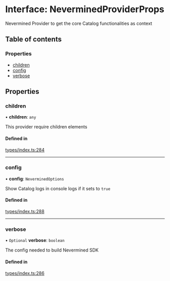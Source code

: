 # Interface: NeverminedProviderProps

Nevermined Provider to get the core Catalog functionalities as context

## Table of contents

### Properties

- [children](NeverminedProviderProps.md#children)
- [config](NeverminedProviderProps.md#config)
- [verbose](NeverminedProviderProps.md#verbose)

## Properties

### children

• **children**: `any`

This provider require children elements

#### Defined in

[types/index.ts:284](https://github.com/nevermined-io/react-components/blob/a00d087/catalog/src/types/index.ts#L284)

___

### config

• **config**: `NeverminedOptions`

Show Catalog logs in console logs if it sets to `true`

#### Defined in

[types/index.ts:288](https://github.com/nevermined-io/react-components/blob/a00d087/catalog/src/types/index.ts#L288)

___

### verbose

• `Optional` **verbose**: `boolean`

The config needed to build Nevermined SDK

#### Defined in

[types/index.ts:286](https://github.com/nevermined-io/react-components/blob/a00d087/catalog/src/types/index.ts#L286)
